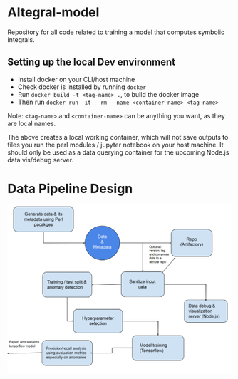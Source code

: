 # AItegral-model
Repository for all code related to training a model that computes symbolic integrals.

## Setting up the local Dev environment

- Install docker on your CLI/host machine
- Check docker is installed by running `docker`
- Run `docker build -t <tag-name> .`, to build the docker image
- Then run `docker run -it --rm --name <container-name> <tag-name>`

Note: `<tag-name>` and `<container-name>` can be anything you want, as they are local names.

The above creates a local working container, which will not save outputs to files you run the perl modules / jupyter notebook on your host machine. It should only be used as a data querying container for the upcoming Node.js data vis/debug server.

# Data Pipeline Design
![](data/DataPipeline.png)
